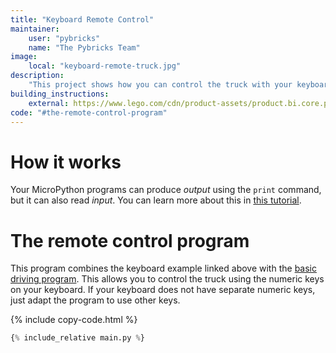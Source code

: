 ```yaml
---
title: "Keyboard Remote Control"
maintainer:
    user: "pybricks"
    name: "The Pybricks Team"
image:
    local: "keyboard-remote-truck.jpg"
description:
    "This project shows how you can control the truck with your keyboard."
building_instructions:
    external: https://www.lego.com/cdn/product-assets/product.bi.core.pdf/6314518.pdf
code: "#the-remote-control-program"
---
```


# How it works

Your MicroPython programs can produce *output* using the `print` command, but
it can also read *input*. You can learn more about this
in [this tutorial](../../../../tutorials/wireless/hub-to-device/pc-keyboard/).


# The remote control program

This program combines the keyboard example linked above with
the [basic driving program](../driving). This allows you to control the
truck using the numeric keys on your keyboard. If your keyboard does not have
separate numeric keys, just adapt the program to use other keys.

{% include copy-code.html %}
```python
{% include_relative main.py %}
```

